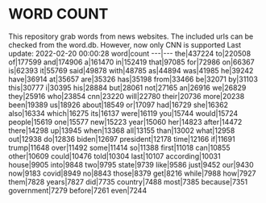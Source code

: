 # WORD COUNT
This repository grab words from news websites. The included urls can be checked from the word.db.
However, now only CNN is supported
Last update: 2022-02-20 00:00:28
word|count
---|---
the|437224
to|220508
of|177599
and|174906
a|161470
in|152419
that|97085
for|72986
on|66367
is|62393
it|55769
said|49878
with|48785
as|44894
was|41985
he|39242
have|36914
at|35657
are|35326
has|35198
from|33466
be|32071
by|31103
this|30777
i|30395
his|28884
but|28061
not|27165
an|26916
we|26829
they|25916
who|23854
cnn|23220
will|22780
their|20736
more|20238
been|19389
us|18926
about|18549
or|17097
had|16729
she|16362
also|16334
which|16275
its|16137
were|16119
you|15744
would|15724
people|15619
one|15577
new|15223
year|15060
her|14823
after|14472
there|14298
up|13945
when|13368
all|13155
than|13002
what|12958
out|12938
do|12836
biden|12697
president|12178
time|12166
if|11691
trump|11648
over|11492
some|11414
so|11388
first|11018
can|10855
other|10609
could|10476
told|10304
last|10107
according|10031
house|9905
into|9848
two|9795
state|9739
like|9586
just|9452
our|9430
now|9183
covid|8949
no|8843
those|8379
get|8216
while|7988
how|7927
them|7828
years|7827
did|7735
country|7488
most|7385
because|7351
government|7279
before|7261
even|7244
